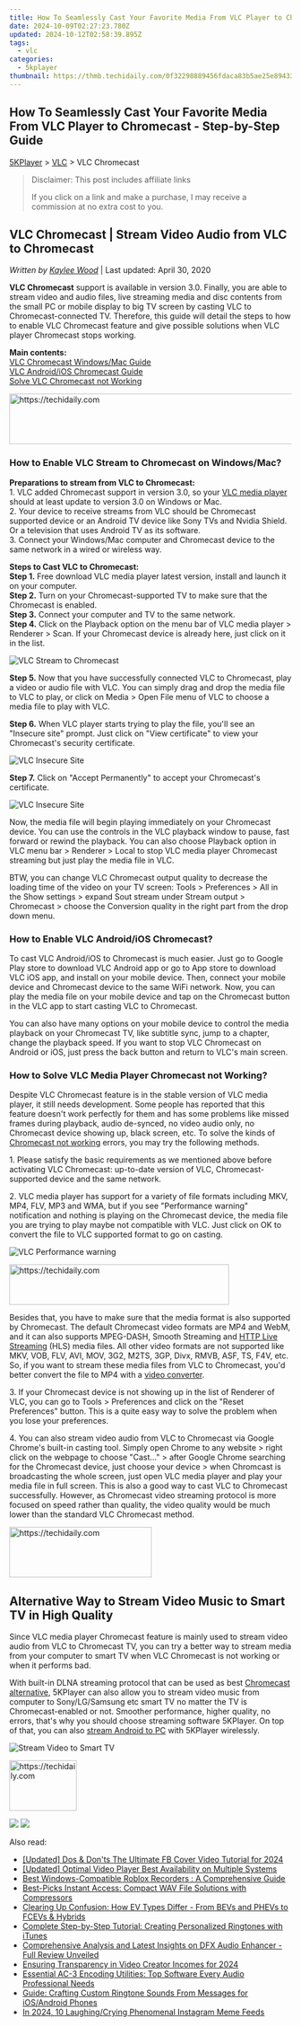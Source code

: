 ```yaml
---
title: How To Seamlessly Cast Your Favorite Media From VLC Player to Chromecast - Step-by-Step Guide
date: 2024-10-09T02:27:23.780Z
updated: 2024-10-12T02:58:39.895Z
tags:
  - vlc
categories:
  - 5kplayer
thumbnail: https://thmb.techidaily.com/0f32298889456fdaca83b5ae25e894332407ac3282ea5f03ad9ab479c2952ec4.jpg
---
```


## How To Seamlessly Cast Your Favorite Media From VLC Player to Chromecast - Step-by-Step Guide

[5KPlayer](https://tools.techidaily.com/5kplayer/products/) \> [VLC](https://tools.techidaily.com/5kplayer/products/) \> VLC Chromecast

>  Disclaimer: This post includes affiliate links
>
>  If you click on a link and make a purchase, I may receive a commission at no extra cost to you.
>

## VLC Chromecast | Stream Video Audio from VLC to Chromecast

 _Written by [Kaylee Wood](https://www.quora.com/profile/Amanda-Hu-21)_ | Last updated: April 30, 2020 

**VLC Chromecast** support is available in version 3.0\. Finally, you are able to stream video and audio files, live streaming media and disc contents from the small PC or mobile display to big TV screen by casting VLC to Chromecast-connected TV. Therefore, this guide will detail the steps to how to enable VLC Chromecast feature and give possible solutions when VLC player Chromecast stops working.

**Main contents:**   
[VLC Chromecast Windows/Mac Guide](https://tools.techidaily.com/5kplayer/products/)  
[VLC Android/iOS Chromecast Guide](https://tools.techidaily.com/5kplayer/products/)  
[Solve VLC Chromecast not Working](https://tools.techidaily.com/5kplayer/products/)

<!-- affiliate ads begin -->
<a href="https://ephamedtechinc.pxf.io/c/5597632/2130528/26400" target="_top" id="2130528">
  <img src="//a.impactradius-go.com/display-ad/26400-2130528" border="0" alt="https://techidaily.com" width="728" height="90"/>
</a>
<img height="0" width="0" src="https://ephamedtechinc.pxf.io/i/5597632/2130528/26400" style="position:absolute;visibility:hidden;" border="0" />
<!-- affiliate ads end -->

### How to Enable VLC Stream to Chromecast on Windows/Mac?

**Preparations to stream from VLC to Chromecast:**  
 1\. VLC added Chromecast support in version 3.0, so your [VLC media player](https://tools.techidaily.com/5kplayer/products/) should at least update to version 3.0 on Windows or Mac.  
 2\. Your device to receive streams from VLC should be Chromecast supported device or an Android TV device like Sony TVs and Nvidia Shield. Or a television that uses Android TV as its software.  
 3\. Connect your Windows/Mac computer and Chromecast device to the same network in a wired or wireless way.

**Steps to Cast VLC to Chromecast:**  
**Step 1.** Free download VLC media player latest version, install and launch it on your computer.  
**Step 2.** Turn on your Chromecast-supported TV to make sure that the Chromecast is enabled.  
**Step 3.** Connect your computer and TV to the same network.  
**Step 4.** Click on the Playback option on the menu bar of VLC media player > Renderer > Scan. If your Chromecast device is already here, just click on it in the list.

![VLC Stream to Chromecast](https://www.5kplayer.com/vlc/img/vlc-chromecast.jpg) 

**Step 5.** Now that you have successfully connected VLC to Chromecast, play a video or audio file with VLC. You can simply drag and drop the media file to VLC to play, or click on Media > Open File menu of VLC to choose a media file to play with VLC.

**Step 6.** When VLC player starts trying to play the file, you'll see an "Insecure site" prompt. Just click on "View certificate" to view your Chromecast's security certificate.

![VLC Insecure Site](https://www.5kplayer.com/vlc/img/vlc-insecure-site.jpg) 

**Step 7.** Click on "Accept Permanently" to accept your Chromecast's certificate.

![VLC Insecure Site](https://www.5kplayer.com/vlc/img/vlc-insecure-site-2.jpg) 

Now, the media file will begin playing immediately on your Chromecast device. You can use the controls in the VLC playback window to pause, fast forward or rewind the playback. You can also choose Playback option in VLC menu bar > Renderer > Local to stop VLC media player Chromecast streaming but just play the media file in VLC.

BTW, you can change VLC Chromecast output quality to decrease the loading time of the video on your TV screen: Tools > Preferences > All in the Show settings > expand Sout stream under Stream output > Chromecast > choose the Conversion quality in the right part from the drop down menu.

### How to Enable VLC Android/iOS Chromecast?

To cast VLC Android/iOS to Chromecast is much easier. Just go to Google Play store to download VLC Android app or go to App store to download VLC iOS app, and install on your mobile device. Then, connect your mobile device and Chromecast device to the same WiFi network. Now, you can play the media file on your mobile device and tap on the Chromecast button in the VLC app to start casting VLC to Chromecast.

You can also have many options on your mobile device to control the media playback on your Chromecast TV, like subtitle sync, jump to a chapter, change the playback speed. If you want to stop VLC Chromecast on Android or iOS, just press the back button and return to VLC's main screen.

### How to Solve VLC Media Player Chromecast not Working?

Despite VLC Chromecast feature is in the stable version of VLC media player, it still needs development. Some people has reported that this feature doesn't work perfectly for them and has some problems like missed frames during playback, audio de-synced, no video audio only, no Chromecast device showing up, black screen, etc. To solve the kinds of [Chromecast not working](https://tools.techidaily.com/5kplayer/airplay/) errors, you may try the following methods.

1\. Please satisfy the basic requirements as we mentioned above before activating VLC Chromecast: up-to-date version of VLC, Chromecast-supported device and the same network.

2\. VLC media player has support for a variety of file formats including MKV, MP4, FLV, MP3 and WMA, but if you see "Performance warning" notification and nothing is playing on the Chromecast device, the media file you are trying to play maybe not compatible with VLC. Just click on OK to convert the file to VLC supported format to go on casting.

![VLC Performance warning](https://www.5kplayer.com/vlc/img/vlc-performance-warning.jpg) 

<!-- affiliate ads begin -->
<a href="https://aligracehair.sjv.io/c/5597632/2135417/19272" target="_top" id="2135417">
  <img src="//a.impactradius-go.com/display-ad/19272-2135417" border="0" alt="https://techidaily.com" width="392" height="72"/>
</a>
<img height="0" width="0" src="https://aligracehair.sjv.io/i/5597632/2135417/19272" style="position:absolute;visibility:hidden;" border="0" />
<!-- affiliate ads end -->

Besides that, you have to make sure that the media format is also supported by Chromecast. The default Chromecast video formats are MP4 and WebM, and it can also supports MPEG-DASH, Smooth Streaming and [HTTP Live Streaming](https://tools.techidaily.com/5kplayer/video-music-player/) (HLS) media files. All other video formats are not supported like MKV, VOB, FLV, AVI, MOV, 3G2, M2TS, 3GP, Divx, RMVB, ASF, TS, F4V, etc. So, if you want to stream these media files from VLC to Chromecast, you'd better convert the file to MP4 with a [video converter](https://tools.techidaily.com/5kplayer/products/).

3\. If your Chromecast device is not showing up in the list of Renderer of VLC, you can go to Tools > Preferences and click on the "Reset Preferences" button. This is a quite easy way to solve the problem when you lose your preferences.

4\. You can also stream video audio from VLC to Chromecast via Google Chrome's built-in casting tool. Simply open Chrome to any website > right click on the webpage to choose "Cast…" > after Google Chrome searching for the Chromecast device, just choose your device > when Chromcast is broadcasting the whole screen, just open VLC media player and play your media file in full screen. This is also a good way to cast VLC to Chromecast successfully. However, as Chromecast video streaming protocol is more focused on speed rather than quality, the video quality would be much lower than the standard VLC Chromecast method. 

<!-- affiliate ads begin -->
<a href="https://25home.pxf.io/c/5597632/2148641/16836" target="_top" id="2148641">
  <img src="//a.impactradius-go.com/display-ad/16836-2148641" border="0" alt="https://techidaily.com" width="254" height="90"/>
</a>
<img height="0" width="0" src="https://25home.pxf.io/i/5597632/2148641/16836" style="position:absolute;visibility:hidden;" border="0" />
<!-- affiliate ads end -->

## Alternative Way to Stream Video Music to Smart TV in High Quality

Since VLC media player Chromecast feature is mainly used to stream video audio from VLC to Chromecast TV, you can try a better way to stream media from your computer to smart TV when VLC Chromecast is not working or when it performs bad.

With built-in DLNA streaming protocol that can be used as best [Chromecast alternative](https://tools.techidaily.com/5kplayer/airplay/), 5KPlayer can also allow you to stream video music from computer to Sony/LG/Samsung etc smart TV no matter the TV is Chromecast-enabled or not. Smoother performance, higher quality, no errors, that's why you should choose streaming software 5KPlayer. On top of that, you can also [stream Android to PC](https://tools.techidaily.com/5kplayer/dlna/) with 5KPlayer wirelessly.

![Stream Video to Smart TV](https://www.5kplayer.com/vlc/../dlna/img/5kplayer-dlna-samsung-tv.png) 

<!-- affiliate ads begin -->
<a href="https://bluettifr.pxf.io/c/5597632/2145079/17095" target="_top" id="2145079">
  <img src="//a.impactradius-go.com/display-ad/17095-2145079" border="0" alt="https://techidaily.com" width="120" height="90"/>
</a>
<img height="0" width="0" src="https://bluettifr.pxf.io/i/5597632/2145079/17095" style="position:absolute;visibility:hidden;" border="0" />
<!-- affiliate ads end -->

[![](https://www.5kplayer.com/vlc/../button/freedownwhitewin.png)](https://tools.techidaily.com/5kplayer/products/) [![](https://www.5kplayer.com/vlc/../button/freedownbackmac.png)](https://tools.techidaily.com/5kplayer/products/)

<ins class="adsbygoogle"
     style="display:block"
     data-ad-format="autorelaxed"
     data-ad-client="ca-pub-7571918770474297"
     data-ad-slot="1223367746"></ins>

<ins class="adsbygoogle"
     style="display:block"
     data-ad-client="ca-pub-7571918770474297"
     data-ad-slot="8358498916"
     data-ad-format="auto"
     data-full-width-responsive="true"></ins>

<span class="atpl-alsoreadstyle">Also read:</span>
<div><ul>
<li><a href="https://facebook-videos.techidaily.com/updated-dos-and-donts-the-ultimate-fb-cover-video-tutorial-for-2024/"><u>[Updated] Dos & Don'ts The Ultimate FB Cover Video Tutorial for 2024</u></a></li>
<li><a href="https://fox-hovers.techidaily.com/updated-optimal-video-player-best-availability-on-multiple-systems/"><u>[Updated] Optimal Video Player Best Availability on Multiple Systems</u></a></li>
<li><a href="https://solve-helper.techidaily.com/best-windows-compatible-roblox-recorders-a-comprehensive-guide/"><u>Best Windows-Compatible Roblox Recorders : A Comprehensive Guide</u></a></li>
<li><a href="https://media-tips.techidaily.com/best-picks-instant-access-compact-wav-file-solutions-with-compressors/"><u>Best-Picks Instant Access: Compact WAV File Solutions with Compressors</u></a></li>
<li><a href="https://tech-renaissance.techidaily.com/clearing-up-confusion-how-ev-types-differ-from-bevs-and-phevs-to-fcevs-and-hybrids/"><u>Clearing Up Confusion: How EV Types Differ - From BEVs and PHEVs to FCEVs & Hybrids</u></a></li>
<li><a href="https://media-tips.techidaily.com/complete-step-by-step-tutorial-creating-personalized-ringtones-with-itunes/"><u>Complete Step-by-Step Tutorial: Creating Personalized Ringtones with iTunes</u></a></li>
<li><a href="https://media-tips.techidaily.com/comprehensive-analysis-and-latest-insights-on-dfx-audio-enhancer-full-review-unveiled/"><u>Comprehensive Analysis and Latest Insights on DFX Audio Enhancer - Full Review Unveiled</u></a></li>
<li><a href="https://youtube-clips.techidaily.com/ensuring-transparency-in-video-creator-incomes-for-2024/"><u>Ensuring Transparency in Video Creator Incomes for 2024</u></a></li>
<li><a href="https://media-tips.techidaily.com/essential-ac-3-encoding-utilities-top-software-every-audio-professional-needs/"><u>Essential AC-3 Encoding Utilities: Top Software Every Audio Professional Needs</u></a></li>
<li><a href="https://media-tips.techidaily.com/guide-crafting-custom-ringtone-sounds-from-messages-for-iosandroid-phones/"><u>Guide: Crafting Custom Ringtone Sounds From Messages for iOS/Android Phones</u></a></li>
<li><a href="https://instagram-video-files.techidaily.com/in-2024-10-laughingcrying-phenomenal-instagram-meme-feeds/"><u>In 2024, 10 Laughing/Crying Phenomenal Instagram Meme Feeds</u></a></li>
</ul></div>

